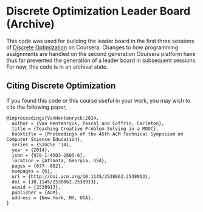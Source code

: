 Discrete Optimization Leader Board (Archive)
======

This code was used for building the leader board in the first three sessions of [Discrete Optimization]("https://www.coursera.org/learn/optimization/") on Coursera.  Changes to how programming assignments are handled on the second generation Coursera platform have thus far prevented the generation of a leader board in subsequent sessions.  For now, this code is in an archival state.

## Citing Discrete Optimization

If you found this code or this course useful in your work, you may wish to cite the following paper,
```
@inproceedings{VanHentenryck:2014,
  author = {Van Hentenryck, Pascal and Coffrin, Carleton},
  title = {Teaching Creative Problem Solving in a MOOC},
  booktitle = {Proceedings of the 45th ACM Technical Symposium on Computer Science Education},
  series = {SIGCSE '14},
  year = {2014},
  isbn = {978-1-4503-2605-6},
  location = {Atlanta, Georgia, USA},
  pages = {677--682},
  numpages = {6},
  url = {http://doi.acm.org/10.1145/2538862.2538913},
  doi = {10.1145/2538862.2538913},
  acmid = {2538913},
  publisher = {ACM},
  address = {New York, NY, USA},
} 
```
